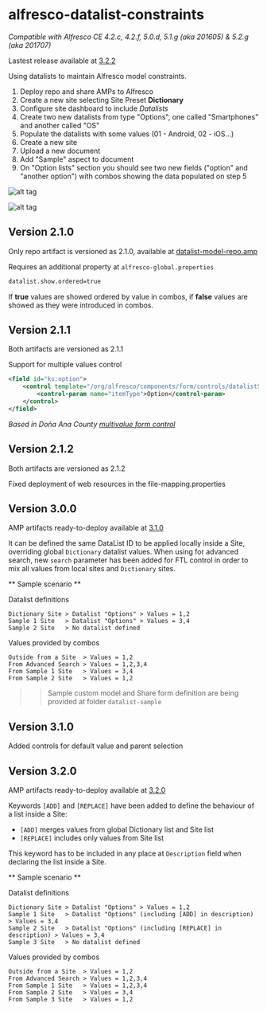 
alfresco-datalist-constraints
=============================

*Compatible with Alfresco CE 4.2.c, 4.2.f, 5.0.d, 5.1.g (aka 201605) & 5.2.g (aka 201707)*

Lastest release available at [3.2.2](https://github.com/keensoft/alfresco-datalist-constraints/releases/tag/3.2.2)

Using datalists to maintain Alfresco model constraints.

1. Deploy repo and share AMPs to Alfresco
2. Create a new site selecting Site Preset **Dictionary**
3. Configure site dashboard to include *Datalists*
4. Create two new datalists from type "Options", one called "Smartphones" and another called "OS"
5. Populate the datalists with some values (01 - Android, 02 - iOS...)
6. Create a new site
7. Upload a new document
8. Add "Sample" aspect to document
9. On "Option lists" section you should see two new fields ("option" and "another option") with combos showing the data populated on step 5

![alt tag](https://cloud.githubusercontent.com/assets/1818300/2766867/b0fcbb8c-ca32-11e3-83f4-f2ff76690683.png)

![alt tag](https://cloud.githubusercontent.com/assets/1818300/2766889/fd96af8e-ca32-11e3-9dbe-04af7007c113.png)

## Version 2.1.0

Only repo artifact is versioned as 2.1.0, available at [datalist-model-repo.amp](https://github.com/keensoft/alfresco-datalist-constraints/releases/download/2.1.0/datalist-model-repo.amp)

Requires an additional property at `alfresco-global.properties`

```bash
datalist.show.ordered=true
```

If **true** values are showed ordered by value in combos, if **false** values are showed as they were introduced in combos.

## Version 2.1.1

Both artifacts are versioned as 2.1.1

Support for multiple values control

```xml
<field id="ks:option">
    <control template="/org/alfresco/components/form/controls/datalistSelectone-multiple.ftl">
        <control-param name="itemType">Option</control-param>
    </control>                    
</field>
```

*Based in Doña Ana County [multivalue form control](https://github.com/donaanacounty/multivalueFormControl)*

## Version 2.1.2

Both artifacts are versioned as 2.1.2

Fixed deployment of web resources in the file-mapping.properties 

## Version 3.0.0

AMP artifacts ready-to-deploy available at [3.1.0](https://github.com/keensoft/alfresco-datalist-constraints/releases/tag/3.1.0)

It can be defined the same DataList ID to be applied locally inside a Site, overriding global `Dictionary` datalist values. When using for advanced search, new `search` parameter has been added for FTL control in order to mix all values from local sites and `Dictionary` sites.

** Sample scenario **

Datalist definitions

```
Dictionary Site > Datalist "Options" > Values = 1,2
Sample 1 Site   > Datalist "Options" > Values = 3,4
Sample 2 Site   > No datalist defined
```

Values provided by combos 

```
Outside from a Site  > Values = 1,2
From Advanced Search > Values = 1,2,3,4
From Sample 1 Site   > Values = 3,4
From Sample 2 Site   > Values = 1,2
```

>> Sample custom model and Share form definition are being provided at folder `datalist-sample`

## Version 3.1.0

Added controls for default value and parent selection

## Version 3.2.0

AMP artifacts ready-to-deploy available at [3.2.0](https://github.com/keensoft/alfresco-datalist-constraints/releases/tag/3.2.0)

Keywords `[ADD]` and `[REPLACE]` have been added to define the behaviour of a list inside a Site:

* `[ADD]` merges values from global Dictionary list and Site list
* `[REPLACE]` includes only values from Site list

This keyword has to be included in any place at `Description` field when declaring the list inside a Site.

** Sample scenario **

Datalist definitions

```
Dictionary Site > Datalist "Options" > Values = 1,2
Sample 1 Site   > Datalist "Options" (including [ADD] in description) > Values = 3,4
Sample 2 Site   > Datalist "Options" (including [REPLACE] in description) > Values = 3,4
Sample 3 Site   > No datalist defined
```

Values provided by combos 

```
Outside from a Site  > Values = 1,2
From Advanced Search > Values = 1,2,3,4
From Sample 1 Site   > Values = 1,2,3,4
From Sample 2 Site   > Values = 3,4
From Sample 3 Site   > Values = 1,2
```
